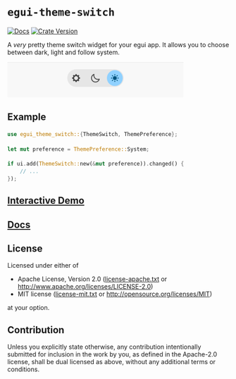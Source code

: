 # `egui-theme-switch`

[![Docs](https://img.shields.io/docsrs/egui-theme-switch/latest)](https://docs.rs/egui-theme-switch)
[![Crate Version](https://img.shields.io/crates/v/egui-theme-switch)](https://crates.io/crates/egui-theme-switch)

A *very* pretty theme switch widget for your egui app.
It allows you to choose between dark, light and follow system.

<picture>
    <source media="(prefers-color-scheme: dark)" srcset="doc/dark.png">
    <img src="doc/light.png" width="400" alt="Screenshot of a tri-state switch with three options: follow system, dark, light">
</picture>

## Example

```rust
use egui_theme_switch::{ThemeSwitch, ThemePreference};

let mut preference = ThemePreference::System;

if ui.add(ThemeSwitch::new(&mut preference)).changed() {
    // ...
});
```

## [Interactive Demo](https://tau.garden/egui-theme-switch/)

## [Docs](https://docs.rs/egui-theme-switch)

## License
Licensed under either of

* Apache License, Version 2.0
  ([license-apache.txt](license-apache.txt) or <http://www.apache.org/licenses/LICENSE-2.0>)
* MIT license
  ([license-mit.txt](license-mit.txt) or <http://opensource.org/licenses/MIT>)

at your option.

## Contribution
Unless you explicitly state otherwise, any contribution intentionally submitted
for inclusion in the work by you, as defined in the Apache-2.0 license, shall be dual licensed as above, without any additional terms or conditions.
